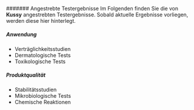 
####### Angestrebte Testergebnisse
Im Folgenden finden Sie die von **Kussy** angestrebten Testergebnisse. Sobald aktuelle Ergebnisse vorliegen, werden diese hier hinterlegt. 

##### Anwendung

- Verträglichkeitsstudien 
- Dermatologische Tests 
- Toxikologische Tests 

##### Produktqualität

- Stabilitätsstudien 
- Mikrobiologische Tests
- Chemische Reaktionen